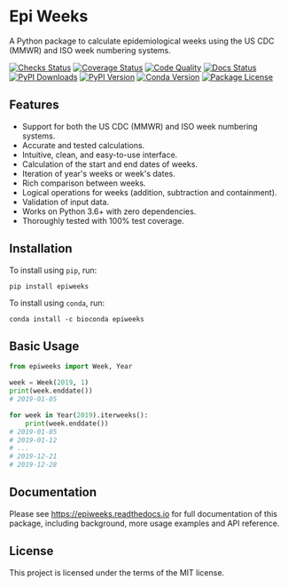 # Epi Weeks

<!-- start description -->

A Python package to calculate epidemiological weeks using the US CDC (MMWR) and ISO week
numbering systems.

<!-- end description -->

[![Checks Status](https://img.shields.io/github/workflow/status/dralshehri/epiweeks/Checks/main?event=push&label=checks)][checks]
[![Coverage Status](https://img.shields.io/badge/coverage-100%25-success)][coverage]
[![Code Quality](https://img.shields.io/codefactor/grade/github/dralshehri/epiweeks/main?&label=codefactor)][quality]
[![Docs Status](https://img.shields.io/readthedocs/epiweeks/stable)][docs]
[![PyPI Downloads](https://img.shields.io/pypi/dm/epiweeks?color=blue)][downloads]
[![PyPI Version](https://img.shields.io/pypi/v/epiweeks)][pypi-version]
[![Conda Version](https://img.shields.io/conda/vn/bioconda/epiweeks)][conda-version]
[![Package License](https://img.shields.io/github/license/dralshehri/epiweeks)][license]

[checks]: https://github.com/dralshehri/epiweeks/actions/workflows/checks.yml
[coverage]: https://github.com/dralshehri/epiweeks/actions/workflows/checks.yml
[quality]: https://www.codefactor.io/repository/github/dralshehri/epiweeks/overview/main
[docs]: https://epiweeks.readthedocs.io
[downloads]: https://pypistats.org/packages/epiweeks
[pypi-version]: https://pypi.python.org/pypi/epiweeks
[conda-version]: https://anaconda.org/bioconda/epiweeks
[license]: https://github.com/dralshehri/epiweeks/blob/main/LICENSE

<!-- start summary -->

## Features

- Support for both the US CDC (MMWR) and ISO week numbering systems.
- Accurate and tested calculations.
- Intuitive, clean, and easy-to-use interface.
- Calculation of the start and end dates of weeks.
- Iteration of year's weeks or week's dates.
- Rich comparison between weeks.
- Logical operations for weeks (addition, subtraction and containment).
- Validation of input data.
- Works on Python 3.6+ with zero dependencies.
- Thoroughly tested with 100% test coverage.

## Installation

To install using `pip`, run:
```shell
pip install epiweeks
```

To install using `conda`, run:
```shell
conda install -c bioconda epiweeks
```

## Basic Usage

```python
from epiweeks import Week, Year

week = Week(2019, 1)
print(week.enddate())
# 2019-01-05

for week in Year(2019).iterweeks():
    print(week.enddate())
# 2019-01-05
# 2019-01-12
# ...
# 2019-12-21
# 2019-12-28
```

<!-- end summary -->

## Documentation

Please see <https://epiweeks.readthedocs.io> for full documentation of this package,
including background, more usage examples and API reference.

## License

This project is licensed under the terms of the MIT license.
